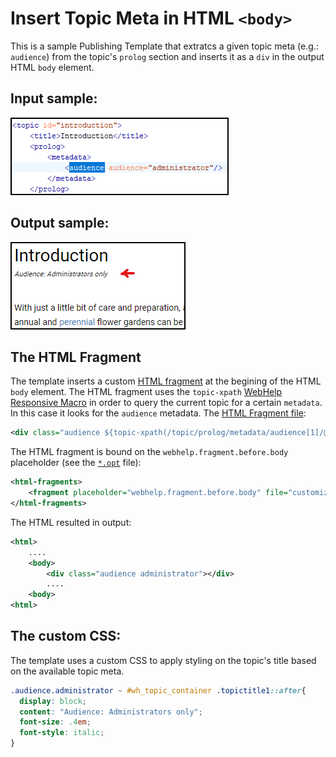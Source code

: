 # Insert Topic Meta in HTML `<body>`

This is a sample Publishing Template that extratcs a given topic meta (e.g.: `audience`) from the topic's `prolog` section and inserts it as a `div` in the output HTML `body` element.

## Input sample: 
![Input Sample](customization/result/topic-meta.png)

## Output sample:
![Output Sample](customization/result/output.png)

## The HTML Fragment
The template inserts a custom [HTML fragment](https://www.oxygenxml.com/doc/versions/23.1/ug-webhelp-responsive/topics/wh-add-custom-html.html) at the begining of the HTML `body` element. The HTML fragment uses the `topic-xpath` [WebHelp Responsive Macro](https://www.oxygenxml.com/doc/versions/23.1/ug-webhelp-responsive/topics/whr_publishing_template_contents.html#ariaid-title7) in order to query the current topic for a certain `metadata`. In this case it looks for the `audience` metadata.
The [HTML Fragment file](customization/fragments/topic-meta.xml):
```xml
<div class="audience ${topic-xpath(/topic/prolog/metadata/audience[1]/@audience)}"/>
```

The HTML fragment is bound on the `webhelp.fragment.before.body` placeholder (see the [`*.opt`](topic-meta-in-body.opt) file):
```xml
<html-fragments>
    <fragment placeholder="webhelp.fragment.before.body" file="customization/fragments/topic-meta.xml"/>
</html-fragments>
```

The HTML resulted in output:
```xml
<html>
    ....
    <body>
        <div class="audience administrator"></div>
        ....
    <body>
<html>
```

## The custom CSS: 

The template uses a custom CSS to apply styling on the topic's title based on the available topic meta.

```css
.audience.administrator ~ #wh_topic_container .topictitle1::after{
  display: block;
  content: "Audience: Administrators only";
  font-size: .4em;
  font-style: italic;
}
```


